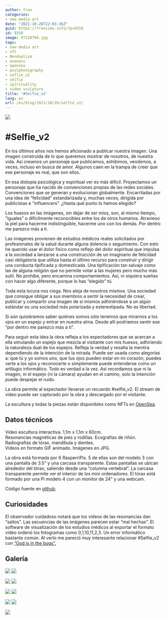 ```yaml
---
author: fran
categories:
- new media art
date: "2021-10-26T22:03:36Z"
guid: https://fransimo.info/?p=9358
id: 9358
image: XT238794.jpg
tags:
- new media art
- nft
- Nondualism
- oneness
- opensea
- postphotography
- seflie_v2
- selfie
- spirituality
- video sculpture
title: '#Selfie_v2'
lang: es
url: /es/blog/2021/10/26/selfie_v2/
---
```

![](XT238820.jpg)
# #Selfie_v2

En los últimos años nos hemos aficionado a publicar nuestra imagen. Una imagen construida de lo que queremos mostrar de nosotros, de nuestra vida. Así creamos un personaje que publicamos, exhibimos, vendemos, a veces, incluso en busca de amor. Algunos caen en la trampa de creer que ese personaje es real, que son ellos.

En esa distopía psicológica y espiritual ver es más difícil. Proyectamos un personaje que ha nacido de convenciones propias de las redes sociales. Convenciones que se generan y evolucionan globalmente. Encarriladas por una idea de “felicidad” estandarizada y, muchas veces, dirigida por publicistas e “influencers”. ¿Hasta qué punto lo hemos elegido?

Los huesos en las imágenes, sin dejar de ser míos, son, al mismo tiempo, “iguales” o difícilmente reconocibles entre los de otros humanos. Atravieso la piel para hacerme indistinguible, hacerme uno con los demás. Por dentro me parezco más a ti.

Las imágenes provienen de estudios médicos reales solicitados por profesionales de la salud durante alguna dolencia o seguimiento. Con esto he querido usar el dolor físico como reflejo del dolor espiritual que impulsa a la sociedad a lanzarse a una construcción de un imaginario de felicidad casi obligatoria que utiliza hasta el último recurso para construir y dirigir una conducta tipificada y domesticada. Una tipificación tan salvaje como las de alguna religión que no permite votar a las mujeres pero mucho más sutil. No prohíbe, pero encamina comportamientos. Así, ni siquiera sueñas con hacer algo diferente, porque lo has “elegido” tú.

Toda esta locura nos ciega. Nos aleja de nosotros mismos. Una sociedad que consigue obligar a sus miembros a sentir la necesidad de crear, publicar y compartir una imagen de sí mismos adhiriéndose a un algún estándar es una sociedad más polarizada y estereotipada. No es libertad.

Si aún quisiéramos saber quiénes somos sólo tenemos que mirarnos a los ojos en un espejo y entrar en nuestra alma. Desde allí podríamos sentir ese “por dentro me parezco más a ti”.

Para seguir esta idea la obra refleja a los espectadores que se acercan a ella simulando un espejo que mezcla al visitante con mis huesos, adhiriendo la naturaleza dual de los espejos. Refleja la verdad y resalta la mentira dependiendo de la intención de la mirada. Puede ser usada como alegorías a: que tú y yo somos uno, que tus ojos pueden estar en mi corazón, puedes verte a los ojos y reconocerte o simplemente puede entenderse como un artilugio informático. Todo es verdad a la vez. Así recordamos que ni la imagen, ni el espejo (ni la cámara) ayudan en el camino, solo la intención puede despejar el ruido.

La obra permite al espectador llevarse un recuerdo #selfie\_v2. El stream de video puede ser capturado por la obra y descargado por el visitante.

La escultura y todas la piezas están disponibles como NFTs en [OpenSea](https://opensea.io/collection/selfie-v2-fransimo).


    

## Datos técnicos

Video escultura interactiva. 1,1m x 1,1m x 60cm.  
Resonancias magnéticas de pies y rodillas. Ecografías de riñón. Radiografías de tórax, mandíbula y dientes.  
Videos en formato GIF animado. Imágenes en JPG.

La obra está formada por 6 RasperriPis. 5 de ellas son del modelo 3 con una pantalla de 3.5” y una carcasa transparente. Estas pantallas se ubican alrededor del tórax, saliendo desde una “columna vertebral”. La carcasa transparente permite ver el interior de los mini ordenadores. El tórax está formado por una Pi modelo 4 con un monitor de 24” y una webcam.

Código fuente en [github](https://github.com/fransimo/selfie_v2).

## Curiosidades

El observador cuidadoso notará que los videos de las resonancias dan “saltos”. Las secuencias de las imágenes parecen estar “mal hechas”. El software de visualización de los estudios médicos al exportar el formato vídeo ordenó los fotogramas como 0,1,10,11,2,3. Un error informático bastante común. Al verlo me pareció muy interesante relacionar #Selfie\_v2 con [“God is in the bugs”.](https://fransimo.info/es/blog/2021/07/31/god-is-in-the-bugs/)


## Galería

![](XT238820.jpg) ![](XT238744.jpg)

![](XT238761.jpg) ![](XT238764.jpg) 

![](XT238773.jpg) ![](XT238777.jpg) 

![](XT238787.jpg) ![](XT238794.jpg) 

![](XT238818.jpg)
